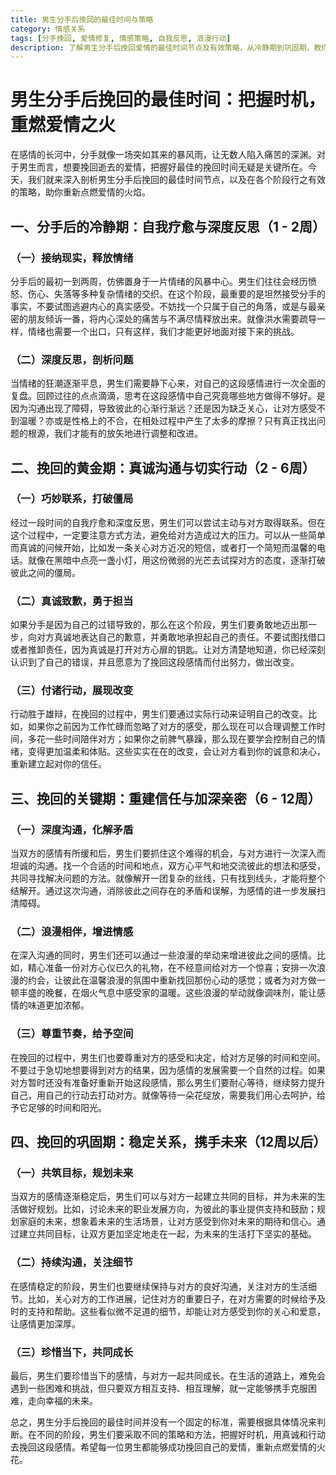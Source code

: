 ```yaml
---
title: 男生分手后挽回的最佳时间与策略
category: 情感关系
tags: [分手挽回, 爱情修复, 情感策略, 自我反思, 浪漫行动]
description: 了解男生分手后挽回爱情的最佳时间节点及有效策略，从冷静期到巩固期，教你用真诚与行动重燃爱情之火，助力修复情感关系。
---
```


# 男生分手后挽回的最佳时间：把握时机，重燃爱情之火

在感情的长河中，分手就像一场突如其来的暴风雨，让无数人陷入痛苦的深渊。对于男生而言，想要挽回逝去的爱情，把握好最佳的挽回时间无疑是关键所在。今天，我们就来深入剖析男生分手后挽回的最佳时间节点，以及在各个阶段行之有效的策略，助你重新点燃爱情的火焰。

## 一、分手后的冷静期：自我疗愈与深度反思（1 - 2周）

### （一）接纳现实，释放情绪
分手后的最初一到两周，仿佛置身于一片情绪的风暴中心。男生们往往会经历愤怒、伤心、失落等多种复杂情绪的交织。在这个阶段，最重要的是坦然接受分手的事实，不要试图逃避内心的真实感受。不妨找一个只属于自己的角落，或是与最亲密的朋友倾诉一番，将内心深处的痛苦与不满尽情释放出来。就像洪水需要疏导一样，情绪也需要一个出口，只有这样，我们才能更好地面对接下来的挑战。

### （二）深度反思，剖析问题
当情绪的狂潮逐渐平息，男生们需要静下心来，对自己的这段感情进行一次全面的复盘。回顾过往的点点滴滴，思考在这段感情中自己究竟哪些地方做得不够好。是因为沟通出现了障碍，导致彼此的心渐行渐远？还是因为缺乏关心，让对方感受不到温暖？亦或是性格上的不合，在相处过程中产生了太多的摩擦？只有真正找出问题的根源，我们才能有的放矢地进行调整和改进。

## 二、挽回的黄金期：真诚沟通与切实行动（2 - 6周）

### （一）巧妙联系，打破僵局
经过一段时间的自我疗愈和深度反思，男生们可以尝试主动与对方取得联系。但在这个过程中，一定要注意方式方法，避免给对方造成过大的压力。可以从一些简单而真诚的问候开始，比如发一条关心对方近况的短信，或者打一个简短而温馨的电话。就像在黑暗中点亮一盏小灯，用这份微弱的光芒去试探对方的态度，逐渐打破彼此之间的僵局。

### （二）真诚致歉，勇于担当
如果分手是因为自己的过错导致的，那么在这个阶段，男生们要勇敢地迈出那一步，向对方真诚地表达自己的歉意，并勇敢地承担起自己的责任。不要试图找借口或者推卸责任，因为真诚是打开对方心扉的钥匙。让对方清楚地知道，你已经深刻认识到了自己的错误，并且愿意为了挽回这段感情而付出努力，做出改变。

### （三）付诸行动，展现改变
行动胜于雄辩，在挽回的过程中，男生们要通过实际行动来证明自己的改变。比如，如果你之前因为工作忙碌而忽略了对方的感受，那么现在可以合理调整工作时间，多花一些时间陪伴对方；如果你之前脾气暴躁，那么现在要学会控制自己的情绪，变得更加温柔和体贴。这些实实在在的改变，会让对方看到你的诚意和决心，重新建立起对你的信任。

## 三、挽回的关键期：重建信任与加深亲密（6 - 12周）

### （一）深度沟通，化解矛盾
当双方的感情有所缓和后，男生们要抓住这个难得的机会，与对方进行一次深入而坦诚的沟通。找一个合适的时间和地点，双方心平气和地交流彼此的想法和感受，共同寻找解决问题的方法。就像解开一团复杂的丝线，只有找到线头，才能将整个结解开。通过这次沟通，消除彼此之间存在的矛盾和误解，为感情的进一步发展扫清障碍。

### （二）浪漫相伴，增进情感
在深入沟通的同时，男生们还可以通过一些浪漫的举动来增进彼此之间的感情。比如，精心准备一份对方心仪已久的礼物，在不经意间给对方一个惊喜；安排一次浪漫的约会，让彼此在温馨浪漫的氛围中重新找回那份心动的感觉；或者为对方做一顿丰盛的晚餐，在烟火气息中感受家的温暖。这些浪漫的举动就像调味剂，能让感情的味道更加浓郁。

### （三）尊重节奏，给予空间
在挽回的过程中，男生们也要尊重对方的感受和决定，给对方足够的时间和空间。不要过于急切地想要得到对方的结果，因为感情的发展需要一个自然的过程。如果对方暂时还没有准备好重新开始这段感情，那么男生们要耐心等待，继续努力提升自己，用自己的行动去打动对方。就像等待一朵花绽放，需要我们用心去呵护，给予它足够的时间和阳光。

## 四、挽回的巩固期：稳定关系，携手未来（12周以后）

### （一）共筑目标，规划未来
当双方的感情逐渐稳定后，男生们可以与对方一起建立共同的目标，并为未来的生活做好规划。比如，讨论未来的职业发展方向，为彼此的事业提供支持和鼓励；规划家庭的未来，想象着未来的生活场景，让对方感受到你对未来的期待和信心。通过建立共同目标，让双方更加坚定地走在一起，为未来的生活打下坚实的基础。

### （二）持续沟通，关注细节
在感情稳定的阶段，男生们也要继续保持与对方的良好沟通，关注对方的生活细节。比如，关心对方的工作进展，记住对方的重要日子，在对方需要的时候给予及时的支持和帮助。这些看似微不足道的细节，却能让对方感受到你的关心和爱意，让感情更加深厚。

### （三）珍惜当下，共同成长
最后，男生们要珍惜当下的感情，与对方一起共同成长。在生活的道路上，难免会遇到一些困难和挑战，但只要双方相互支持、相互理解，就一定能够携手克服困难，走向幸福的未来。

总之，男生分手后挽回的最佳时间并没有一个固定的标准，需要根据具体情况来判断。在不同的阶段，男生们要采取不同的策略和方法，把握好时机，用真诚和行动去挽回这段感情。希望每一位男生都能够成功挽回自己的爱情，重新点燃爱情的火花。